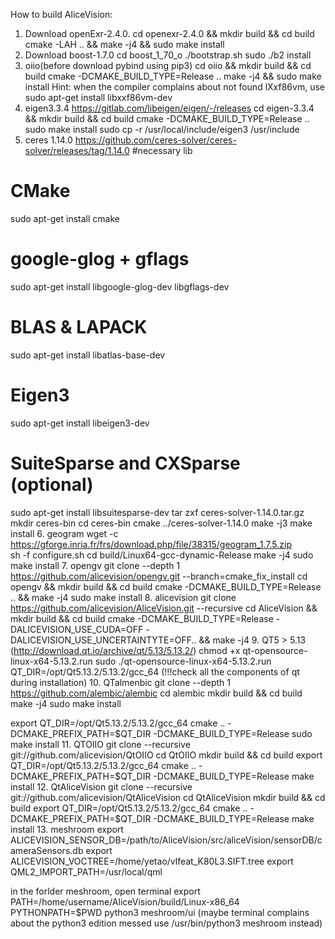 How to build AliceVision:

1. Download openExr-2.4.0.
  cd openexr-2.4.0 && mkdir build && cd build
  cmake -LAH .. && make -j4 && sudo make install
2. Download boost-1.7.0
  cd boost_1_70_o 
  ./bootstrap.sh
  sudo ./b2 install
3. oiio(before download pybind using pip3)
  cd oiio && mkdir build && cd build
  cmake -DCMAKE_BUILD_TYPE=Release .. 
  make -j4 && sudo make install 
  Hint: when the compiler complains about not found lXxf86vm, use sudo apt-get install libxxf86vm-dev
4. eigen3.3.4 https://gitlab.com/libeigen/eigen/-/releases
  cd eigen-3.3.4 && mkdir build && cd build 
  cmake -DCMAKE_BUILD_TYPE=Release  .. 
  sudo make install
  sudo cp -r /usr/local/include/eigen3 /usr/include 
5. ceres 1.14.0 https://github.com/ceres-solver/ceres-solver/releases/tag/1.14.0
  #necessary lib 
  # CMake
  sudo apt-get install cmake
  # google-glog + gflags
  sudo apt-get install libgoogle-glog-dev libgflags-dev
  # BLAS & LAPACK
  sudo apt-get install libatlas-base-dev
  # Eigen3
  sudo apt-get install libeigen3-dev
  # SuiteSparse and CXSparse (optional)
  sudo apt-get install libsuitesparse-dev
  tar zxf ceres-solver-1.14.0.tar.gz
  mkdir ceres-bin
  cd ceres-bin
  cmake ../ceres-solver-1.14.0
  make -j3
  make install
6. geogram 
  wget -c https://gforge.inria.fr/frs/download.php/file/38315/geogram_1.7.5.zip   
  sh -f configure.sh
  cd build/Linux64-gcc-dynamic-Release 
  make -j4
  sudo make install
7. opengv
  git clone --depth 1 https://github.com/alicevision/opengv.git --branch=cmake_fix_install
  cd opengv && mkdir build && cd build
  cmake -DCMAKE_BUILD_TYPE=Release .. && make -j4
  sudo make install 
8. alicevision
  git clone https://github.com/alicevision/AliceVision.git --recursive
  cd AliceVision && mkdir build && cd build
  cmake -DCMAKE_BUILD_TYPE=Release -DALICEVISION_USE_CUDA=OFF -DALICEVISION_USE_UNCERTAINTYTE=OFF.. && make -j4
9. QT5 > 5.13 (http://download.qt.io/archive/qt/5.13/5.13.2/)
  chmod +x qt-opensource-linux-x64-5.13.2.run
  sudo ./qt-opensource-linux-x64-5.13.2.run
  QT_DIR=/opt/Qt5.13.2/5.13.2/gcc_64
  (!!!check all the components of qt during installation)
10. QTalmenbic
  git clone --depth 1 https://github.com/alembic/alembic 
  cd alembic
  mkdir build && cd build
  make -j4
  sudo make install

  export QT_DIR=/opt/Qt5.13.2/5.13.2/gcc_64
  cmake ..  -DCMAKE_PREFIX_PATH=$QT_DIR  -DCMAKE_BUILD_TYPE=Release
  sudo make install
 11. QTOIIO
  git clone --recursive git://github.com/alicevision/QtOIIO
  cd QtOIIO
  mkdir build && cd build
  export QT_DIR=/opt/Qt5.13.2/5.13.2/gcc_64
  cmake .. -DCMAKE_PREFIX_PATH=$QT_DIR -DCMAKE_BUILD_TYPE=Release
  make install
 12. QtAliceVision
  git clone --recursive git://github.com/alicevision/QtAliceVision
  cd QtAliceVision
  mkdir build && cd build
  export QT_DIR=/opt/Qt5.13.2/5.13.2/gcc_64
  cmake .. -DCMAKE_PREFIX_PATH=$QT_DIR -DCMAKE_BUILD_TYPE=Release
  make install
 13. meshroom
 export ALICEVISION_SENSOR_DB=/path/to/AliceVision/src/aliceVision/sensorDB/cameraSensors.db
 export ALICEVISION_VOCTREE=/home/yetao/vlfeat_K80L3.SIFT.tree
 export QML2_IMPORT_PATH=/usr/local/qml
 
 in the forlder meshroom, open terminal
 export PATH=/home/username/AliceVision/build/Linux-x86_64
 PYTHONPATH=$PWD python3 meshroom/ui
 (maybe terminal complains about the python3 edition messed use /usr/bin/python3 meshroom instead)

  
  
  
  
  
  
